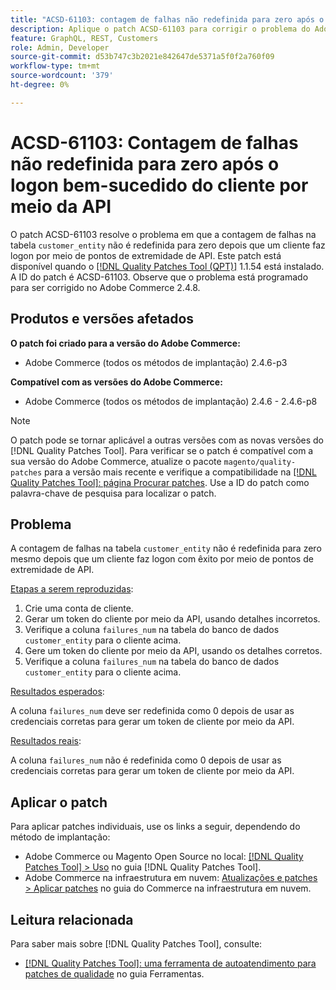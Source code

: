 ```yaml
---
title: "ACSD-61103: contagem de falhas não redefinida para zero após o logon bem-sucedido do cliente por meio da API"
description: Aplique o patch ACSD-61103 para corrigir o problema do Adobe Commerce em que a contagem de falhas na tabela "customer_entity" não é redefinida para zero depois que um cliente faz logon por meio de endpoints da API.
feature: GraphQL, REST, Customers
role: Admin, Developer
source-git-commit: d53b747c3b2021e842647de5371a5f0f2a760f09
workflow-type: tm+mt
source-wordcount: '379'
ht-degree: 0%

---
```



# ACSD-61103: Contagem de falhas não redefinida para zero após o logon bem-sucedido do cliente por meio da API

O patch ACSD-61103 resolve o problema em que a contagem de falhas na tabela `customer_entity` não é redefinida para zero depois que um cliente faz logon por meio de pontos de extremidade de API. Este patch está disponível quando o [[!DNL Quality Patches Tool (QPT)]](/help/tools/quality-patches-tool/quality-patches-tool-to-self-serve-quality-patches.md) 1.1.54 está instalado. A ID do patch é ACSD-61103. Observe que o problema está programado para ser corrigido no Adobe Commerce 2.4.8.

## Produtos e versões afetados

**O patch foi criado para a versão do Adobe Commerce:**

* Adobe Commerce (todos os métodos de implantação) 2.4.6-p3

**Compatível com as versões do Adobe Commerce:**

* Adobe Commerce (todos os métodos de implantação) 2.4.6 - 2.4.6-p8

>[!NOTE]
>
>O patch pode se tornar aplicável a outras versões com as novas versões do [!DNL Quality Patches Tool]. Para verificar se o patch é compatível com a sua versão do Adobe Commerce, atualize o pacote `magento/quality-patches` para a versão mais recente e verifique a compatibilidade na [[!DNL Quality Patches Tool]: página Procurar patches](https://experienceleague.adobe.com/tools/commerce-quality-patches/index.html). Use a ID do patch como palavra-chave de pesquisa para localizar o patch.

## Problema

A contagem de falhas na tabela `customer_entity` não é redefinida para zero mesmo depois que um cliente faz logon com êxito por meio de pontos de extremidade de API.

<u>Etapas a serem reproduzidas</u>:

1. Crie uma conta de cliente.
1. Gerar um token do cliente por meio da API, usando detalhes incorretos.
1. Verifique a coluna `failures_num` na tabela do banco de dados `customer_entity` para o cliente acima.
1. Gere um token do cliente por meio da API, usando os detalhes corretos.
1. Verifique a coluna `failures_num` na tabela do banco de dados `customer_entity` para o cliente acima.

<u>Resultados esperados</u>:

A coluna `failures_num` deve ser redefinida como 0 depois de usar as credenciais corretas para gerar um token de cliente por meio da API.

<u>Resultados reais</u>:

A coluna `failures_num` não é redefinida como 0 depois de usar as credenciais corretas para gerar um token de cliente por meio da API.

## Aplicar o patch

Para aplicar patches individuais, use os links a seguir, dependendo do método de implantação:

* Adobe Commerce ou Magento Open Source no local: [[!DNL Quality Patches Tool] > Uso](/help/tools/quality-patches-tool/usage.md) no guia [!DNL Quality Patches Tool].
* Adobe Commerce na infraestrutura em nuvem: [Atualizações e patches > Aplicar patches](https://experienceleague.adobe.com/docs/commerce-cloud-service/user-guide/develop/upgrade/apply-patches.html) no guia do Commerce na infraestrutura em nuvem.

## Leitura relacionada

Para saber mais sobre [!DNL Quality Patches Tool], consulte:

* [[!DNL Quality Patches Tool]: uma ferramenta de autoatendimento para patches de qualidade](/help/tools/quality-patches-tool/quality-patches-tool-to-self-serve-quality-patches.md) no guia Ferramentas.

